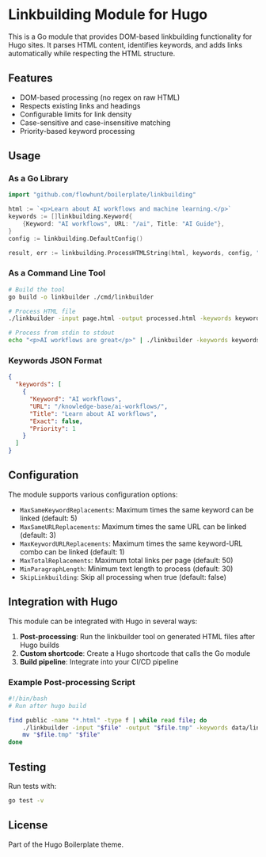 # Linkbuilding Module for Hugo

This is a Go module that provides DOM-based linkbuilding functionality for Hugo sites. It parses HTML content, identifies keywords, and adds links automatically while respecting the HTML structure.

## Features

- DOM-based processing (no regex on raw HTML)
- Respects existing links and headings
- Configurable limits for link density
- Case-sensitive and case-insensitive matching
- Priority-based keyword processing

## Usage

### As a Go Library

```go
import "github.com/flowhunt/boilerplate/linkbuilding"

html := `<p>Learn about AI workflows and machine learning.</p>`
keywords := []linkbuilding.Keyword{
    {Keyword: "AI workflows", URL: "/ai", Title: "AI Guide"},
}
config := linkbuilding.DefaultConfig()

result, err := linkbuilding.ProcessHTMLString(html, keywords, config, "/current-page")
```

### As a Command Line Tool

```bash
# Build the tool
go build -o linkbuilder ./cmd/linkbuilder

# Process HTML file
./linkbuilder -input page.html -output processed.html -keywords keywords.json -url "/current-page"

# Process from stdin to stdout
echo "<p>AI workflows are great</p>" | ./linkbuilder -keywords keywords.json
```

### Keywords JSON Format

```json
{
  "keywords": [
    {
      "Keyword": "AI workflows",
      "URL": "/knowledge-base/ai-workflows/",
      "Title": "Learn about AI workflows",
      "Exact": false,
      "Priority": 1
    }
  ]
}
```

## Configuration

The module supports various configuration options:

- `MaxSameKeywordReplacements`: Maximum times the same keyword can be linked (default: 5)
- `MaxSameURLReplacements`: Maximum times the same URL can be linked (default: 3)
- `MaxKeywordURLReplacements`: Maximum times the same keyword-URL combo can be linked (default: 1)
- `MaxTotalReplacements`: Maximum total links per page (default: 50)
- `MinParagraphLength`: Minimum text length to process (default: 30)
- `SkipLinkbuilding`: Skip all processing when true (default: false)

## Integration with Hugo

This module can be integrated with Hugo in several ways:

1. **Post-processing**: Run the linkbuilder tool on generated HTML files after Hugo builds
2. **Custom shortcode**: Create a Hugo shortcode that calls the Go module
3. **Build pipeline**: Integrate into your CI/CD pipeline

### Example Post-processing Script

```bash
#!/bin/bash
# Run after hugo build

find public -name "*.html" -type f | while read file; do
    ./linkbuilder -input "$file" -output "$file.tmp" -keywords data/linkbuilding/en.json
    mv "$file.tmp" "$file"
done
```

## Testing

Run tests with:

```bash
go test -v
```

## License

Part of the Hugo Boilerplate theme.